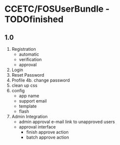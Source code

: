 # CCETC/FOSUserBundle - TODOfinished

## 1.0
1. Registration
	- automatic
	- verification
	- approval
2. Login		
3. Reset Password		
4. Profile
4b.	change password
5. clean up css
6. config
	- app name
	- support email
	- template
	- flash
7.	Admin Integration
	- admin approval e-mail link to unapproved users
	- approval interface				
		- finish approve action
		- batch approve action